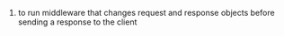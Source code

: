 1. to run middleware that changes request and response objects before sending a
   response to the client

<!-- Incorrect, express can do this, but it has nothing to do with the front end -->